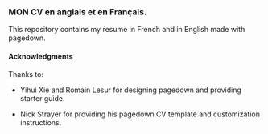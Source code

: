 ### MON CV en anglais et en Français.

This repository contains my resume in French and in English made with pagedown.


#### Acknowledgments

Thanks to:

- Yihui Xie and Romain Lesur for designing pagedown and providing starter guide.

- Nick Strayer for providing his pagedown CV template and customization instructions.


